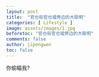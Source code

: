```yaml
---
layout: post
title:  "官也街官也墟旁边的大聪明"
categories: [ Lifestyle ]
image: assets/images/1.jpg
beforetoc: "官也街官也墟旁边的大聪明"
comments: false
author: jipengwen
toc: false
---
```

  
你偷瞄我?
